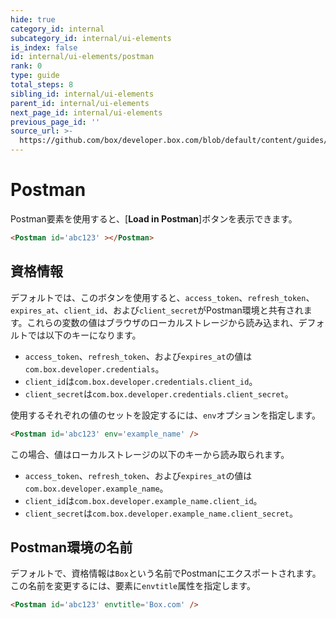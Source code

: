 ```yaml
---
hide: true
category_id: internal
subcategory_id: internal/ui-elements
is_index: false
id: internal/ui-elements/postman
rank: 0
type: guide
total_steps: 8
sibling_id: internal/ui-elements
parent_id: internal/ui-elements
next_page_id: internal/ui-elements
previous_page_id: ''
source_url: >-
  https://github.com/box/developer.box.com/blob/default/content/guides/internal/ui-elements/postman.md
---
```

<!-- alex disable postman-postwoman -->

<!-- does not need translation -->

# Postman

Postman要素を使用すると、\[**Load in Postman**]ボタンを表示できます。

```html
<Postman id='abc123' ></Postman>
```

<H>

<Postman id="abc123">

</H>

## 資格情報

デフォルトでは、このボタンを使用すると、`access_token`、`refresh_token`、`expires_at`、`client_id`、および`client_secret`がPostman環境と共有されます。これらの変数の値はブラウザのローカルストレージから読み込まれ、デフォルトでは以下のキーになります。

* `access_token`、`refresh_token`、および`expires_at`の値は`com.box.developer.credentials`。
* `client_id`は`com.box.developer.credentials.client_id`。
* `client_secret`は`com.box.developer.credentials.client_secret`。

使用するそれぞれの値のセットを設定するには、`env`オプションを指定します。

```html
<Postman id='abc123' env='example_name' />
```

この場合、値はローカルストレージの以下のキーから読み取られます。

* `access_token`、`refresh_token`、および`expires_at`の値は`com.box.developer.example_name`。
* `client_id`は`com.box.developer.example_name.client_id`。
* `client_secret`は`com.box.developer.example_name.client_secret`。

## Postman環境の名前

デフォルトで、資格情報は`Box`という名前でPostmanにエクスポートされます。この名前を変更するには、要素に`envtitle`属性を指定します。

```html
<Postman id='abc123' envtitle='Box.com' />
```

